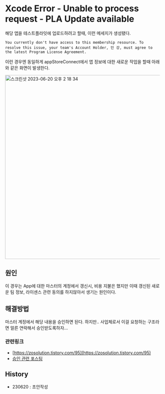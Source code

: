 # Xcode Error - Unable to process request - PLA Update available

해당 앱을 테스트플라잇에 업로드하려고 할때, 이런 메세지가 생성됐다.

```
You currently don't have access to this membership resource. To resolve this issue, your team's Account Holder, 인 강, must agree to the latest Program License Agreement.

```

이런 경우엔 동일하게 appStoreConnect에서 앱 정보에 대한 새로운 작업을 할때 아래와 같은 화면이 발생한다.

<img width="600" alt="스크린샷 2023-06-20 오후 2 18 34" src="https://github.com/isGeekCode/TIL/assets/76529148/568723b0-4482-44b3-b528-ab49ff8f866c">



## 원인

이 경우는 App에 대한 마스터의 계정에서 갱신시, 비용 지불은 했지만
이때 갱신된 새로운 팀 정보, 라이센스 관련 동의를 하지않아서 생기는 원인이다.

## 해결방법

마스터 계정에서 해당 내용을 승인하면 된다. 
하지만.. 사업체로서 이걸 요청하는 구조라면 얼른 연락해서 승인받도록하자...

### 관련링크
- [https://zosolution.tistory.com/95](https://zosolution.tistory.com/95)
- [승인 관련 포스팅](https://sapjilkingios.tistory.com/276)

## History
- 230620 : 초안작성
